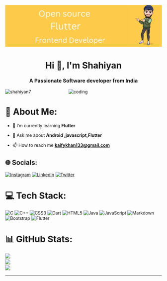 <img src="https://github.com/shahiyan7/shahiyan7/blob/main/WhatsApp%20Image%202023-01-04%20at%202.45.17%20PM.jpeg">
<h1 align="center">Hi 👋, I'm Shahiyan</h1>
<h3 align="center">A Passionate Software developer from India</h3>
<img align= "right" alt="coding" width="300" src="https://raw.githubusercontent.com/TheDudeThatCode/TheDudeThatCode/master/Assets/Developer.gif">

<p align="left" >  <img src="https://komarev.com/ghpvc/?username=shahiyan7&label=Profile%20views&color=0e75b6&style=flat" alt="shahiyan7" /> </p>


# 💫 About Me:
- 🌱 I’m currently learning **Flutter**

- 💬 Ask me about **Android ,javascript,Flutter**

- 📫 How to reach me **kaifykhan133@gmail.com**
 
 
 
 
 




## 🌐 Socials:
[![Instagram](https://img.shields.io/badge/Instagram-%23E4405F.svg?logo=Instagram&logoColor=white)](https://instagram.com/shahiyan__khan) [![LinkedIn](https://img.shields.io/badge/LinkedIn-%230077B5.svg?logo=linkedin&logoColor=white)](https://linkedin.com/in/https://www.linkedin.com/in/shahiyan-naseem-khan-91206a21a) [![Twitter](https://img.shields.io/badge/Twitter-%231DA1F2.svg?logo=Twitter&logoColor=white)](https://twitter.com/@shahiyan7) 

# 💻 Tech Stack:
![C](https://img.shields.io/badge/c-%2300599C.svg?style=for-the-badge&logo=c&logoColor=white) ![C++](https://img.shields.io/badge/c++-%2300599C.svg?style=for-the-badge&logo=c%2B%2B&logoColor=white) ![CSS3](https://img.shields.io/badge/css3-%231572B6.svg?style=for-the-badge&logo=css3&logoColor=white) ![Dart](https://img.shields.io/badge/dart-%230175C2.svg?style=for-the-badge&logo=dart&logoColor=white) ![HTML5](https://img.shields.io/badge/html5-%23E34F26.svg?style=for-the-badge&logo=html5&logoColor=white) ![Java](https://img.shields.io/badge/java-%23ED8B00.svg?style=for-the-badge&logo=java&logoColor=white) ![JavaScript](https://img.shields.io/badge/javascript-%23323330.svg?style=for-the-badge&logo=javascript&logoColor=%23F7DF1E) ![Markdown](https://img.shields.io/badge/markdown-%23000000.svg?style=for-the-badge&logo=markdown&logoColor=white) ![Bootstrap](https://img.shields.io/badge/bootstrap-%23563D7C.svg?style=for-the-badge&logo=bootstrap&logoColor=white) ![Flutter](https://img.shields.io/badge/Flutter-%2302569B.svg?style=for-the-badge&logo=Flutter&logoColor=white)
# 📊 GitHub Stats:
![](https://github-readme-stats.vercel.app/api?username=shahiyan7&theme=dark&hide_border=false&include_all_commits=false&count_private=false)<br/>
![](https://github-readme-streak-stats.herokuapp.com/?user=shahiyan7&theme=dark&hide_border=false)<br/>
![](https://github-readme-stats.vercel.app/api/top-langs/?username=shahiyan7&theme=dark&hide_border=false&include_all_commits=false&count_private=false&layout=compact)



---





